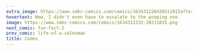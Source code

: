```yaml
---
extra_image: https://www.smbc-comics.com/comics/163431226420211015after.png
hovertext: Wow, I didn't even have to escalate to the pooping one.
image: https://www.smbc-comics.com/comics/1634312233-20211015.png
next_comic: fun-fact-2
prev_comic: life-of-a-salesman
title: Codes
---
```


